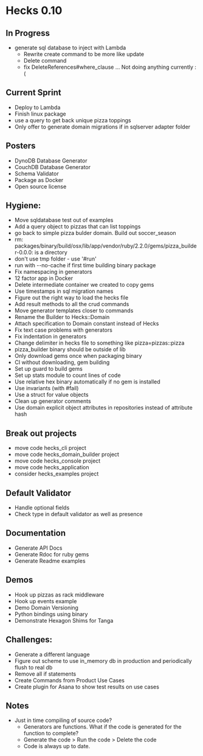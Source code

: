 # Hecks 0.10

## In Progress
* generate sql database to inject with Lambda
  * Rewrite create command to be more like update
  * Delete command
  * fix DeleteReferences#where_clause ... Not doing anything currently :(

## Current Sprint
* Deploy to Lambda
* Finish linux package
* use a query to get back unique pizza toppings
* Only offer to generate domain migrations if in sqlserver adapter folder

## Posters
  * DynoDB Database Generator
  * CouchDB Database Generator
  * Schema Validator
  * Package as Docker
  * Open source license

## Hygiene:
  * Move sqldatabase test out of examples
  * Add a query object to pizzas that can list toppings
  * go back to simple pizza bulder domain.  Build out soccer_season
  * rm: packages/binary/build/osx/lib/app/vendor/ruby/2.2.0/gems/pizza_builder-0.0.0: is a directory
  * don't use tmp folder - use '#run'
  * run with --no-cache if first time building binary package
  * Fix namespacing in generators
  * 12 factor app in Docker
  * Delete intermediate container we created to copy gems
  * Use timestamps in sql migration names
  * Figure out the right way to load the hecks file
  * Add result methods to all the crud commands
  * Move generator templates closer to commands
  * Rename the Builder to Hecks::Domain
  * Attach specification to Domain constant instead of Hecks
  * Fix text case problems with generators
  * Fix indentation in generators
  * Change delimiter in hecks file to something like pizza=pizzas::pizza
  * pizza_builder binary should be outside of lib
  * Only download gems once when packaging binary
  * CI without downloading, gem building
  * Set up guard to build gems
  * Set up stats module to count lines of code
  * Use relative hex binary automatically if no gem is installed
  * Use invariants (with #fail)
  * Use a struct for value objects
  * Clean up generator comments
  * Use domain explicit object attributes in repositories instead of attribute hash

## Break out projects
  * move code hecks_cli project
  * move code hecks_domain_builder project
  * move code hecks_console project
  * move code hecks_application
  * consider hecks_examples project

## Default Validator
  * Handle optional fields
  * Check type in default validator as well as presence

## Documentation
  * Generate API Docs
  * Generate Rdoc for ruby gems
  * Generate Readme examples

## Demos
  * Hook up pizzas as rack middleware
  * Hook up events example
  * Demo Domain Versioning
  * Python bindings using binary
  * Demonstrate Hexagon Shims for Tanga

## Challenges:
  * Generate a different language
  * Figure out scheme to use in_memory db in production and periodically flush to real db
  * Remove all if statements
  * Create Commands from Product Use Cases
  * Create plugin for Asana to show test results on use cases

## Notes
* Just in time compiling of source code?
  * Generators are functions.  What if the code is generated for the function to complete?
  * Generate the code > Run the code > Delete the code
  * Code is always up to date.
